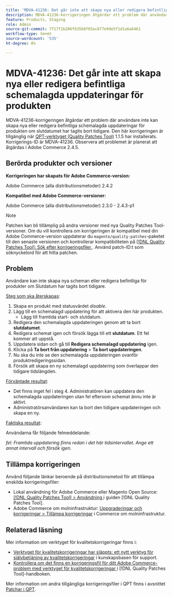 ```yaml
---
title: 'MDVA-41236: Det går inte att skapa nya eller redigera befintliga schemalagda uppdateringar för produkten'
description: MDVA-41236-korrigeringen åtgärdar ett problem där användare inte kan skapa nya eller redigera befintliga schemalagda uppdateringar för produkten om slutdatumet har tagits bort tidigare. Den här korrigeringen är tillgänglig när [QPT-verktyget (Quality Patches Tool)](https://experienceleague.adobe.com/en/docs/commerce-knowledge-base/kb/announcements/commerce-announcements/magento-quality-patches-released-new-tool-to-self-serve-quality-patches) 1.1.5 är installerat. Korrigerings-ID är MDVA-41236. Observera att problemet är planerat att åtgärdas i Adobe Commerce 2.4.5.
feature: Products, Staging
role: Admin
source-git-commit: 7f17f1b286f635b8f65ac877e9de5f1d1a6a6461
workflow-type: tm+mt
source-wordcount: '535'
ht-degree: 0%

---
```


# MDVA-41236: Det går inte att skapa nya eller redigera befintliga schemalagda uppdateringar för produkten

MDVA-41236-korrigeringen åtgärdar ett problem där användare inte kan skapa nya eller redigera befintliga schemalagda uppdateringar för produkten om slutdatumet har tagits bort tidigare. Den här korrigeringen är tillgänglig när [QPT-verktyget (Quality Patches Tool)](https://experienceleague.adobe.com/en/docs/commerce-knowledge-base/kb/announcements/commerce-announcements/magento-quality-patches-released-new-tool-to-self-serve-quality-patches) 1.1.5 har installerats. Korrigerings-ID är MDVA-41236. Observera att problemet är planerat att åtgärdas i Adobe Commerce 2.4.5.

## Berörda produkter och versioner

**Korrigeringen har skapats för Adobe Commerce-version:**

Adobe Commerce (alla distributionsmetoder) 2.4.2

**Kompatibel med Adobe Commerce-versioner:**

Adobe Commerce (alla distributionsmetoder) 2.3.0 - 2.4.3-p1

>[!NOTE]
>
>Patchen kan bli tillämplig på andra versioner med nya Quality Patches Tool-versioner. Om du vill kontrollera om korrigeringen är kompatibel med din Adobe Commerce-version uppdaterar du `magento/quality-patches`-paketet till den senaste versionen och kontrollerar kompatibiliteten på [[!DNL Quality Patches Tool]: Sök efter korrigeringsfiler ](https://experienceleague.adobe.com/en/docs/commerce-knowledge-base/kb/announcements/commerce-announcements/magento-quality-patches-released-new-tool-to-self-serve-quality-patches). Använd patch-ID:t som söknyckelord för att hitta patchen.

## Problem

Användare kan inte skapa nya scheman eller redigera befintliga för produkter om Slutdatum har tagits bort tidigare.

<u>Steg som ska återskapas</u>:

1. Skapa en produkt med statusvärdet *disable*.
1. Lägg till en schemalagd uppdatering för att aktivera den här produkten.
   * Lägg till framtida start- och slutdatum.
1. Redigera den schemalagda uppdateringen genom att ta bort **slutdatumet**.
1. Redigera schemat igen och försök lägga till ett **slutdatum**. Ett fel kommer att uppstå.
1. Uppdatera sidan och gå till **Redigera schemalagd uppdatering** igen.
1. Klicka på **Ta bort från uppdatering** > **Ta bort uppdateringen**.
1. Nu ska du inte se den schemalagda uppdateringen ovanför produktredigeringssidan.
1. Försök att skapa en ny schemalagd uppdatering som överlappar den tidigare tidslängden.

<u>Förväntade resultat</u>:

* Det finns inget fel i steg 4. Administratören kan uppdatera den schemalagda uppdateringen utan fel eftersom schemat ännu inte är aktivt.
* Administratörsanvändaren kan ta bort den tidigare uppdateringen och skapa en ny.

<u>Faktiska resultat</u>:

Användarna får följande felmeddelande:

*fel: Framtida uppdatering finns redan i det här tidsintervallet. Ange ett annat intervall och försök igen.*


## Tillämpa korrigeringen

Använd följande länkar beroende på distributionsmetod för att tillämpa enskilda korrigeringsfiler:

* Lokal användning för Adobe Commerce eller Magento Open Source: [[!DNL Quality Patches Tool] > Användning ](/help/tools/quality-patches-tool/usage.md) i guiden [!DNL Quality Patches Tool].
* Adobe Commerce om molninfrastruktur: [Uppgraderingar och korrigeringar > Tillämpa korrigeringar](https://experienceleague.adobe.com/docs/commerce-cloud-service/user-guide/develop/upgrade/apply-patches.html) i Commerce om molninfrastruktur.

## Relaterad läsning

Mer information om verktyget för kvalitetskorrigeringar finns i:

* [Verktyget för kvalitetskorrigeringar har släppts: ett nytt verktyg för självbetjäning av kvalitetskorrigeringar](https://experienceleague.adobe.com/en/docs/commerce-knowledge-base/kb/announcements/commerce-announcements/magento-quality-patches-released-new-tool-to-self-serve-quality-patches) i kunskapsbasen för support.
* [Kontrollera om det finns en korrigeringsfil för ditt Adobe Commerce-problem med verktyget för kvalitetskorrigeringar ](/help/tools/quality-patches-tool/patches-available-in-qpt/check-patch-for-magento-issue-with-magento-quality-patches.md) i [!DNL Quality Patches Tool]-handboken.

Mer information om andra tillgängliga korrigeringsfiler i QPT finns i avsnittet [Patchar i QPT](https://experienceleague.adobe.com/tools/commerce-quality-patches/index.html-).
